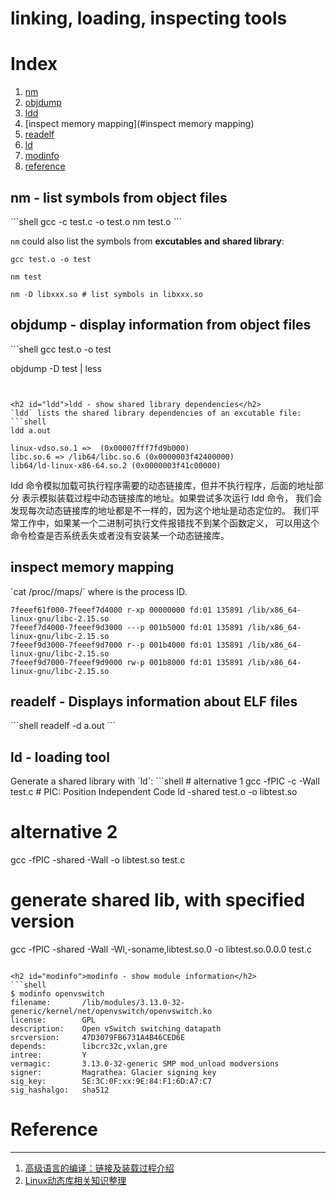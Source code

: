 linking, loading, inspecting tools
====================

# Index

1. [nm](#nm)
1. [objdump](#objdump)
1. [ldd](#ldd)
1. [inspect memory mapping](#inspect memory mapping)
1. [readelf](#readelf)
1. [ld](#ld)
1. [modinfo](#modinfo)
1. [reference](#reference)

<h2 id="nm">nm - list symbols from object files</h2>
```shell
gcc -c test.c -o test.o
nm test.o
```

`nm` could also list the symbols from **excutables and shared library**:
```shell
gcc test.o -o test

nm test

nm -D libxxx.so # list symbols in libxxx.so
```


<h2 id="objdump">objdump - display information from object files</h2>
```shell
gcc test.o -o test

objdump -D test | less
```


<h2 id="ldd">ldd - show shared library dependencies</h2>
`ldd` lists the shared library dependencies of an excutable file:
```shell
ldd a.out

linux-vdso.so.1 =>  (0x00007fff7fd9b000)
libc.so.6 => /lib64/libc.so.6 (0x0000003f42400000)
lib64/ld-linux-x86-64.so.2 (0x0000003f41c00000)
```

ldd 命令模拟加载可执行程序需要的动态链接库，但并不执行程序，后面的地址部分
表示模拟装载过程中动态链接库的地址。如果尝试多次运行 ldd 命令，
我们会发现每次动态链接库的地址都是不一样的，因为这个地址是动态定位的。
我们平常工作中，如果某一个二进制可执行文件报错找不到某个函数定义，
可以用这个命令检查是否系统丢失或者没有安装某一个动态链接库。



<h2 id="inspect memory mapping">inspect memory mapping</h2>
`cat /proc/<pid>/maps/` where <pid> is the process ID.

```shell
7feeef61f000-7feeef7d4000 r-xp 00000000 fd:01 135891 /lib/x86_64-linux-gnu/libc-2.15.so
7feeef7d4000-7feeef9d3000 ---p 001b5000 fd:01 135891 /lib/x86_64-linux-gnu/libc-2.15.so
7feeef9d3000-7feeef9d7000 r--p 001b4000 fd:01 135891 /lib/x86_64-linux-gnu/libc-2.15.so
7feeef9d7000-7feeef9d9000 rw-p 001b8000 fd:01 135891 /lib/x86_64-linux-gnu/libc-2.15.so
```


<h2 id="readelf">readelf - Displays information about ELF files</h2>
```shell
readelf -d a.out
```


<h2 id="ld">ld - loading tool</h2>
Generate a shared library with `ld`:
```shell
# alternative 1
gcc -fPIC -c -Wall test.c # PIC: Position Independent Code
ld -shared test.o -o libtest.so

# alternative 2
gcc -fPIC -shared -Wall -o libtest.so test.c

# generate shared lib, with specified version
gcc -fPIC -shared -Wall -Wl,-soname,libtest.so.0  -o libtest.so.0.0.0 test.c
```

<h2 id="modinfo">modinfo - show module information</h2>
```shell
$ modinfo openvswitch
filename:       /lib/modules/3.13.0-32-generic/kernel/net/openvswitch/openvswitch.ko
license:        GPL
description:    Open vSwitch switching datapath
srcversion:     47D3079FB6731A4B46CED6E
depends:        libcrc32c,vxlan,gre
intree:         Y
vermagic:       3.13.0-32-generic SMP mod_unload modversions
signer:         Magrathea: Glacier signing key
sig_key:        5E:3C:0F:xx:9E:84:F1:6D:A7:C7
sig_hashalgo:   sha512
```

# Reference
-------------
1. [高级语言的编译：链接及装载过程介绍](http://tech.meituan.com/linker.html)
1. [Linux动态库相关知识整理](http://zkt.name/linuxgong-xiang-ku-de-chuang-jian-yu-shi-yong/?hmsr=toutiao.io&utm_medium=toutiao.io&utm_source=toutiao.io)
